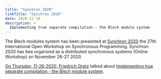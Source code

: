 ```yaml
---
title: "Synchron 2020"
linkTitle: "Synchron 2020"
date: 2020-12-10
description: >
  Implementing true separate compilation - the Blech module system
---
```


The Blech modules system has been presented at [Synchron 2020](http://synchron2020.inria.fr/) the 27th International Open Workshop on Synchronous Programming. Synchron 2020 has bee organized as a distributed synchronous systems (Online Workshop) on November 26-27 2020.

[On Thursday, 11-26-2020, Friedrich Gretz](http://synchron2020.inria.fr/program.html) talked about [Implementing true separate compilation - the Blech module system](./Synchron2020.pdf). 
